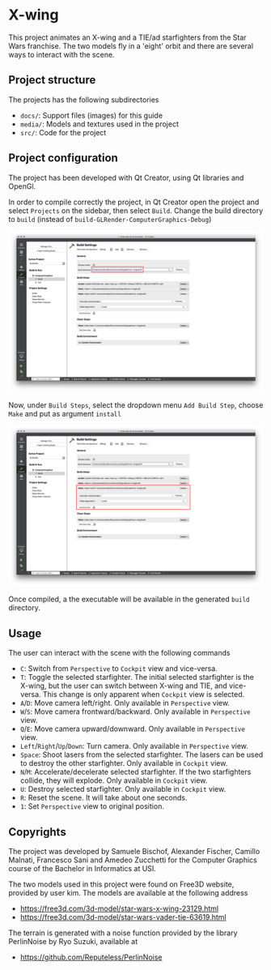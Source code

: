 # X-wing

This project animates an X-wing and a TIE/ad starfighters from the Star Wars franchise. The two models fly in a 'eight' orbit and there are several ways to interact with the scene.


## Project structure

The projects has the following subdirectories

- `docs/`: Support files (images) for this guide
- `media/`: Models and textures used in the project
- `src/`: Code for the project


## Project configuration

The project has been developed with Qt Creator, using Qt libraries and OpenGl.

In order to compile correctly the project, in Qt Creator open the project and select `Projects` on the sidebar, then select `Build`. Change the build directory to `build` (instead of `build-GLRender-ComputerGraphics-Debug`)

![alt tag](./docs/images/build-directory.png)

Now, under `Build Steps`, select the dropdown menu `Add Build Step`, choose `Make` and put as argument `install`

![alt tag](./docs/images/make-install.png)

Once compiled, a the executable will be available in the generated `build` directory.


## Usage

The user can interact with the scene with the following commands

- `C`: Switch from `Perspective` to `Cockpit` view and vice-versa.
- `T`: Toggle the selected starfighter. The initial selected starfighter is the X-wing, but the user can switch between X-wing and TIE, and vice-versa. This change is only apparent when `Cockpit` view is selected.
- `A`/`D`: Move camera left/right. Only available in `Perspective` view.
- `W`/`S`: Move camera frontward/backward. Only available in `Perspective` view.
- `Q`/`E`: Move camera upward/downward. Only available in `Perspective` view.
- `Left`/`Right`/`Up`/`Down`: Turn camera. Only available in `Perspective` view.
- `Space`: Shoot lasers from the selected starfighter. The lasers can be used to destroy the other starfighter. Only available in `Cockpit` view.
- `N`/`M`: Accelerate/decelerate selected starfighter. If the two starfighters collide, they will explode. Only available in `Cockpit` view.
- `U`: Destroy selected starfighter. Only available in `Cockpit` view.
- `R`: Reset the scene. It will take about one seconds.
- `1`: Set `Perspective` view to original position.


## Copyrights

The project was developed by Samuele Bischof, Alexander Fischer, Camillo Malnati, Francesco Sani and Amedeo Zucchetti for the Computer Graphics course of the Bachelor in Informatics at USI.

The two models used in this project were found on Free3D website, provided by user kim. The models are available at the following address

- https://free3d.com/3d-model/star-wars-x-wing-23129.html
- https://free3d.com/3d-model/star-wars-vader-tie-63619.html

The terrain is generated with a noise function provided by the library PerlinNoise by Ryo Suzuki, available at

- https://github.com/Reputeless/PerlinNoise
